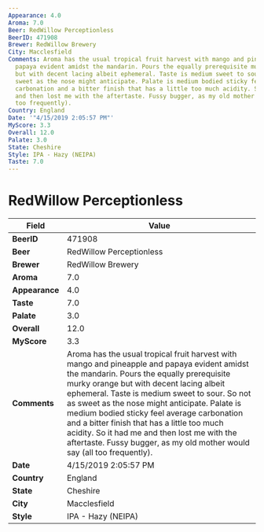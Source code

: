 ```yaml
---
Appearance: 4.0
Aroma: 7.0
Beer: RedWillow Perceptionless
BeerID: 471908
Brewer: RedWillow Brewery
City: Macclesfield
Comments: Aroma has the usual tropical fruit harvest with mango and pineapple and
  papaya evident amidst the mandarin. Pours the equally prerequisite murky orange
  but with decent lacing albeit ephemeral. Taste is medium sweet to sour. So not as
  sweet as the nose might anticipate. Palate is medium bodied sticky feel average
  carbonation and a bitter finish that has a little too much acidity. So it had me
  and then lost me with the aftertaste. Fussy bugger, as my old mother would say (all
  too frequently).
Country: England
Date: '"4/15/2019 2:05:57 PM"'
MyScore: 3.3
Overall: 12.0
Palate: 3.0
State: Cheshire
Style: IPA - Hazy (NEIPA)
Taste: 7.0
---
```


# RedWillow Perceptionless

| Field         | Value |
|---------------|-------|
| **BeerID** | 471908 |
| **Beer** | RedWillow Perceptionless |
| **Brewer** | RedWillow Brewery |
| **Aroma** | 7.0 |
| **Appearance** | 4.0 |
| **Taste** | 7.0 |
| **Palate** | 3.0 |
| **Overall** | 12.0 |
| **MyScore** | 3.3 |
| **Comments** | Aroma has the usual tropical fruit harvest with mango and pineapple and papaya evident amidst the mandarin. Pours the equally prerequisite murky orange but with decent lacing albeit ephemeral. Taste is medium sweet to sour. So not as sweet as the nose might anticipate. Palate is medium bodied sticky feel average carbonation and a bitter finish that has a little too much acidity. So it had me and then lost me with the aftertaste. Fussy bugger, as my old mother would say (all too frequently). |
| **Date** | 4/15/2019 2:05:57 PM |
| **Country** | England |
| **State** | Cheshire |
| **City** | Macclesfield |
| **Style** | IPA - Hazy (NEIPA) |
